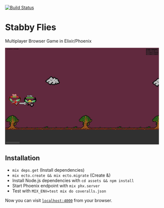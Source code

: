[![Build Status](https://api.cirrus-ci.com/github/hassanshaikley/stabby-flies.svg)](https://cirrus-ci.com/github/hassanshaikley/stabby-flies)


# Stabby Flies

Multiplayer Browser Game in Elixir/Phoenix

![Screenshot](stabby_flies_screenshot.png "Screenshot")

## Installation

  * `mix deps.get` (Install dependencies)
  * `mix ecto.create && mix ecto.migrate` (Create &)
  * Install Node.js dependencies with `cd assets && npm install`
  * Start Phoenix endpoint with `mix phx.server`
  * Test with `MIX_ENV=test mix do coveralls.json`

Now you can visit [`localhost:4000`](http://localhost:4000) from your browser.